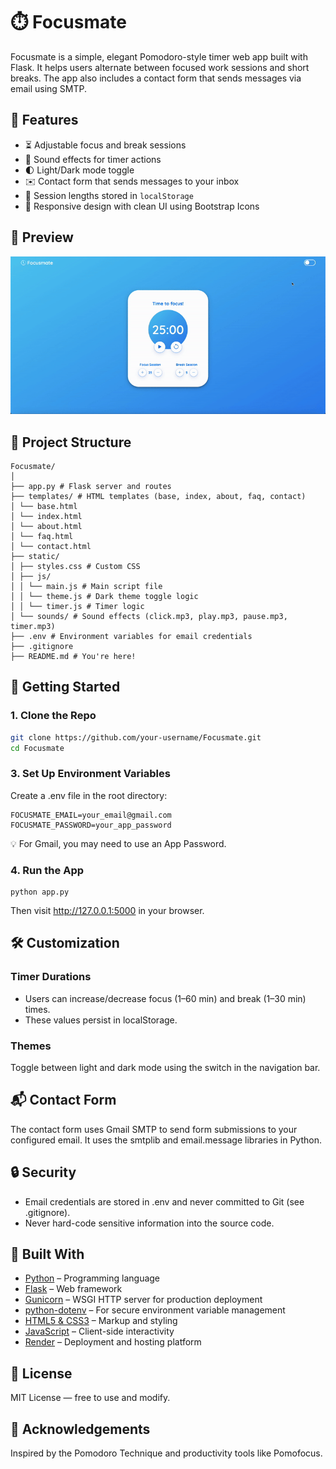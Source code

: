 # ⏱️ Focusmate

Focusmate is a simple, elegant Pomodoro-style timer web app built with Flask. It helps users alternate between focused work sessions and short breaks. The app also includes a contact form that sends messages via email using SMTP.

## 🧠 Features

- ⏳ Adjustable focus and break sessions
- 🎵 Sound effects for timer actions
- 🌓 Light/Dark mode toggle
- ✉️ Contact form that sends messages to your inbox
- 🧠 Session lengths stored in `localStorage`
- 📱 Responsive design with clean UI using Bootstrap Icons

## 📸 Preview

![App demo](static/images/demo.gif)

## 📂 Project Structure

```
Focusmate/
│
├── app.py # Flask server and routes
├── templates/ # HTML templates (base, index, about, faq, contact)
│ └── base.html
│ └── index.html
│ └── about.html
│ └── faq.html
│ └── contact.html
├── static/
│ ├── styles.css # Custom CSS
│ ├── js/
│ │ └── main.js # Main script file
│ │ └── theme.js # Dark theme toggle logic
│ │ └── timer.js # Timer logic
│ └── sounds/ # Sound effects (click.mp3, play.mp3, pause.mp3, timer.mp3)
├── .env # Environment variables for email credentials
├── .gitignore
├── README.md # You're here!
```

## 🚀 Getting Started

### 1. Clone the Repo

```bash
git clone https://github.com/your-username/Focusmate.git
cd Focusmate
```

### 3. Set Up Environment Variables
Create a .env file in the root directory:
```
FOCUSMATE_EMAIL=your_email@gmail.com
FOCUSMATE_PASSWORD=your_app_password
```
💡 For Gmail, you may need to use an App Password.

### 4. Run the App
```
python app.py
```
Then visit http://127.0.0.1:5000 in your browser.

## 🛠️ Customization
### Timer Durations
- Users can increase/decrease focus (1–60 min) and break (1–30 min) times.
- These values persist in localStorage.

### Themes
Toggle between light and dark mode using the switch in the navigation bar.

## 📬 Contact Form
The contact form uses Gmail SMTP to send form submissions to your configured email. It uses the smtplib and email.message libraries in Python.

## 🔒 Security
- Email credentials are stored in .env and never committed to Git (see .gitignore).
- Never hard-code sensitive information into the source code.

## 🧱 Built With

- [Python](https://www.python.org/) – Programming language
- [Flask](https://flask.palletsprojects.com/) – Web framework
- [Gunicorn](https://gunicorn.org/) – WSGI HTTP server for production deployment
- [python-dotenv](https://pypi.org/project/python-dotenv/) – For secure environment variable management
- [HTML5 & CSS3](https://developer.mozilla.org/) – Markup and styling
- [JavaScript](https://developer.mozilla.org/en-US/docs/Web/JavaScript) – Client-side interactivity
- [Render](https://render.com/) – Deployment and hosting platform

## 📄 License
MIT License — free to use and modify.

## 🙌 Acknowledgements
Inspired by the Pomodoro Technique and productivity tools like Pomofocus.